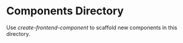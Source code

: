 # Components Directory

Use _create-frontend-component_ to scaffold new components in this directory.
